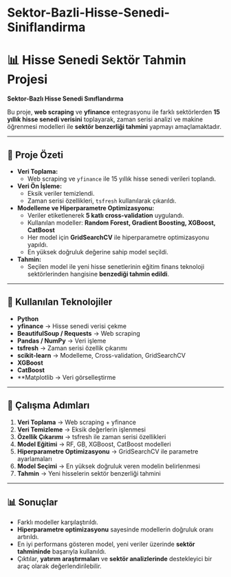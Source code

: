 # Sektor-Bazli-Hisse-Senedi-Siniflandirma
# 📊 Hisse Senedi Sektör Tahmin Projesi
**Sektor-Bazlı Hisse Senedi Sınıflandırma**

Bu proje, **web scraping** ve **yfinance** entegrasyonu ile farklı sektörlerden **15 yıllık hisse senedi verisini** toplayarak, zaman serisi analizi ve makine öğrenmesi modelleri ile **sektör benzerliği tahmini** yapmayı amaçlamaktadır.  

---

## 🚀 Proje Özeti
- **Veri Toplama:**  
  - Web scraping ve `yfinance` ile 15 yıllık hisse senedi verileri toplandı.  
- **Veri Ön İşleme:**  
  - Eksik veriler temizlendi.  
  - Zaman serisi özellikleri, `tsfresh` kullanılarak çıkarıldı.  
- **Modelleme ve Hiperparametre Optimizasyonu:**  
  - Veriler etiketlenerek **5 katlı cross-validation** uygulandı.  
  - Kullanılan modeller: **Random Forest, Gradient Boosting, XGBoost, CatBoost**  
  - Her model için **GridSearchCV** ile hiperparametre optimizasyonu yapıldı.  
  - En yüksek doğruluk değerine sahip model seçildi.  
- **Tahmin:**  
  - Seçilen model ile yeni hisse senetlerinin eğitim finans teknoloji sektörlerinden hangisine **benzediği tahmin edildi**.  

---

## 📂 Kullanılan Teknolojiler
- **Python**  
- **yfinance** → Hisse senedi verisi çekme  
- **BeautifulSoup / Requests** → Web scraping  
- **Pandas / NumPy** → Veri işleme  
- **tsfresh** → Zaman serisi özellik çıkarımı  
- **scikit-learn** → Modelleme, Cross-validation, GridSearchCV  
- **XGBoost**  
- **CatBoost**  
- **Matplotlib  → Veri görselleştirme  

---

## 🔄 Çalışma Adımları
1. **Veri Toplama** → Web scraping + yfinance  
2. **Veri Temizleme** → Eksik değerlerin işlenmesi  
3. **Özellik Çıkarımı** → tsfresh ile zaman serisi özellikleri  
4. **Model Eğitimi** → RF, GB, XGBoost, CatBoost modelleri  
5. **Hiperparametre Optimizasyonu** → GridSearchCV  ile parametre ayarlamaları  
6. **Model Seçimi** → En yüksek doğruluk veren modelin belirlenmesi  
7. **Tahmin** → Yeni hisselerin sektör benzerliği tahmini  

---

## 📊 Sonuçlar
- Farklı modeller karşılaştırıldı.  
- **Hiperparametre optimizasyonu** sayesinde modellerin doğruluk oranı artırıldı.  
- En iyi performans gösteren model, yeni veriler üzerinde **sektör tahmininde** başarıyla kullanıldı.  
- Çıktılar, **yatırım araştırmaları** ve **sektör analizlerinde** destekleyici bir araç olarak değerlendirilebilir.  
